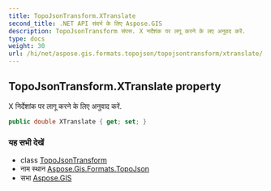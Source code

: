 ```yaml
---
title: TopoJsonTransform.XTranslate
second_title: .NET API संदर्भ के लिए Aspose.GIS
description: TopoJsonTransform संपत्त. X नर्देशंक पर लगू करने के लए अनुवद करें.
type: docs
weight: 30
url: /hi/net/aspose.gis.formats.topojson/topojsontransform/xtranslate/
---
```

## TopoJsonTransform.XTranslate property

X निर्देशांक पर लागू करने के लिए अनुवाद करें.

```csharp
public double XTranslate { get; set; }
```

### यह सभी देखें

* class [TopoJsonTransform](../)
* नाम स्थान [Aspose.Gis.Formats.TopoJson](../../topojsontransform/)
* सभा [Aspose.GIS](../../../)


